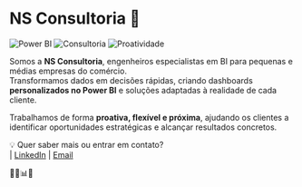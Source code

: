 # NS Consultoria 🚀

![Power BI](https://img.shields.io/badge/Power%20BI-Data%20Driven-blue)
![Consultoria](https://img.shields.io/badge/Consultoria-Flexível-brightgreen)
![Proatividade](https://img.shields.io/badge/Proativa-Soluções%20reais-orange)

Somos a **NS Consultoria**, engenheiros especialistas em BI para pequenas e médias empresas do comércio.  
Transformamos dados em decisões rápidas, criando dashboards **personalizados no Power BI** e soluções adaptadas à realidade de cada cliente.

Trabalhamos de forma **proativa, flexível e próxima**, ajudando os clientes a identificar oportunidades estratégicas e alcançar resultados concretos.  

💡 Quer saber mais ou entrar em contato?  
| [LinkedIn](https://www.linkedin.com/in/ewerton-silva-eq/) | [Email](nsconsultoria.contato@gmail.com)

🏢💼📊🧠
